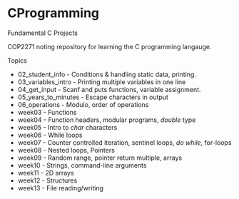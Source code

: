 # CProgramming
Fundamental C Projects

COP2271 noting repository for learning the C programming langauge.

Topics
+ 02_student_info - Conditions & handling static data, printing.
+ 03_variables_intro - Printing multiple variables in one line
+ 04_get_input - Scanf and puts functions, variable assignment.
+ 05_years_to_minutes - Escape characters in output
+ 06_operations - Modulo, order of operations
+ week03 - Functions
+ week04 - Function headers, modular programs, *double* type
+ week05 - Intro to *char* characters
+ week06 - While loops
+ week07 - Counter controlled iteration, sentinel loops, *do while*, for-loops
+ week08 - Nested loops, Pointers
+ week09 - Random range, pointer return multiple, arrays
+ week10 - Strings, command-line arguments
+ week11 - 2D arrays
+ week12 - Structures
+ week13 - File reading/writing
